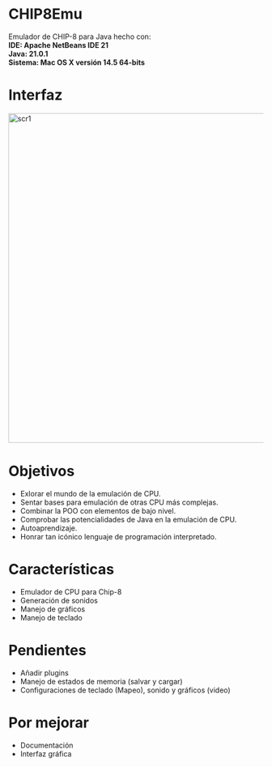 # CHIP8Emu
Emulador de CHIP-8 para Java hecho con: <br><b>IDE: Apache NetBeans IDE 21
<br>Java: 21.0.1
<br>Sistema: Mac OS X versión 14.5 64-bits</b></br>
# Interfaz
<img width="651" alt="scr1" src="https://github.com/user-attachments/assets/cbe20248-b883-4a09-bb63-37aaf40a0277">

# Objetivos
- Exlorar el mundo de la emulación de CPU.
- Sentar bases para emulación de otras CPU más complejas.
- Combinar la POO con elementos de bajo nivel.
- Comprobar las potencialidades de Java en la emulación de CPU.
- Autoaprendizaje.
- Honrar tan icónico lenguaje de programación interpretado.

# Características 
- Emulador de CPU para Chip-8
- Generación de sonidos
- Manejo de gráficos
- Manejo de teclado

# Pendientes
- Añadir plugins
- Manejo de estados de memoria (salvar y cargar)
- Configuraciones de teclado (Mapeo), sonido y gráficos (video)

# Por mejorar
- Documentación
- Interfaz gráfica
  
